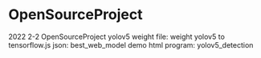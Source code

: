 # OpenSourceProject
2022 2-2 OpenSourceProject
yolov5 weight file: weight
yolov5 to tensorflow.js json: best_web_model
demo html program: yolov5_detection
